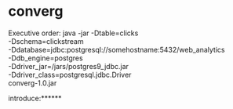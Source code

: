 # converg
Executive order:
java -jar -Dtable=clicks\
-Dschema=clickstream\
-Ddatabase=jdbc:postgresql://somehostname:5432/web_analytics\
-Ddb_engine=postgres\
-Ddriver_jar=/jars/postgres9_jdbc.jar\
-Ddriver_class=postgresql.jdbc.Driver\
converg-1.0.jar


introduce:******
